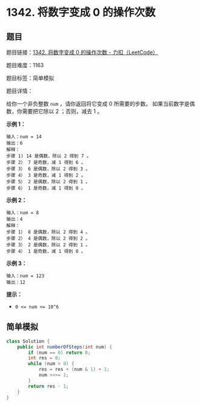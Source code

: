 # 1342. 将数字变成 0 的操作次数

## 题目

题目链接：[1342. 将数字变成 0 的操作次数 - 力扣（LeetCode）](https://leetcode.cn/problems/number-of-steps-to-reduce-a-number-to-zero/description/)

题目难度：1163

题目标签：简单模拟

题目详情：

给你一个非负整数 `num` ，请你返回将它变成 0 所需要的步数。 如果当前数字是偶数，你需要把它除以 2 ；否则，减去 1 。

**示例 1：**

```
输入：num = 14
输出：6
解释：
步骤 1) 14 是偶数，除以 2 得到 7 。
步骤 2） 7 是奇数，减 1 得到 6 。
步骤 3） 6 是偶数，除以 2 得到 3 。
步骤 4） 3 是奇数，减 1 得到 2 。
步骤 5） 2 是偶数，除以 2 得到 1 。
步骤 6） 1 是奇数，减 1 得到 0 。
```

**示例 2：**

```
输入：num = 8
输出：4
解释：
步骤 1） 8 是偶数，除以 2 得到 4 。
步骤 2） 4 是偶数，除以 2 得到 2 。
步骤 3） 2 是偶数，除以 2 得到 1 。
步骤 4） 1 是奇数，减 1 得到 0 。
```

**示例 3：**

```
输入：num = 123
输出：12
```

**提示：**

- `0 <= num <= 10^6`



## 简单模拟

``` java
class Solution {
    public int numberOfSteps(int num) {
        if (num == 0) return 0;
        int res = 0;
        while (num > 0) {
            res = res + (num & 1) + 1;
            num >>>= 1;
        }
        return res - 1;
    }
}
```